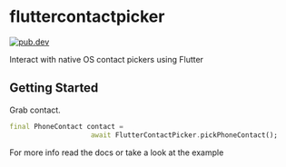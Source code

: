 # fluttercontactpicker
[![pub.dev](https://img.shields.io/badge/pub-2.4.3-green.svg)](https://pub.dev/packages/fluttercontactpicker#-readme-tab-)

Interact with native OS contact pickers using Flutter

## Getting Started

Grab contact.
```dart
final PhoneContact contact =
                    await FlutterContactPicker.pickPhoneContact();
```

For more info read the docs or take a look at the example
